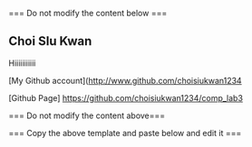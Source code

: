 === Do not modify the content below ===

## Choi SIu Kwan
Hiiiiiiiiiii

[My Github account](http://www.github.com/choisiukwan1234

[Github Page] https://github.com/choisiukwan1234/comp_lab3

=== Do not modify the content above===

=== Copy the above template and paste below and edit it ===

